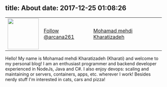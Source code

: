 title: About
date: 2017-12-25 01:08:26
---
<table><tr><td><img src="/images/me.jpg" alt="" width="100" style="margin-left:0px !important"></td><td><a class="github-button" href="https://github.com/arcana261" aria-label="Follow @arcana261 on GitHub">Follow @arcana261</a></td><td><div class="LI-profile-badge"  data-version="v1" data-size="medium" data-locale="en_US" data-type="horizontal" data-theme="light" data-vanity="mohamad-mehdi-kharatizadeh"><a class="LI-simple-link" href='https://ir.linkedin.com/in/mohamad-mehdi-kharatizadeh?trk=profile-badge'>Mohamad mehdi Kharatizadeh</a></div></td></tr></table>

Hello! My name is Mohamad mehdi Kharatizadeh (Kharati) and welcome to my personal blog! I am an enthusiast programmer and backend developer experienced in NodeJs, Java and C#. I also enjoy devops: scaling and maintaining or servers, containers, apps, etc. wherever I work! Besides nerdy stuff I'm interested in cats, cars and pizza!
